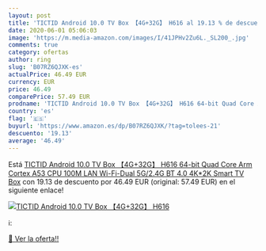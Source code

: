 ```yaml
---
layout: post
title: 'TICTID Android 10.0 TV Box 【4G+32G】 H616 al 19.13 % de descuento'
date: 2020-06-01 05:06:03
image: 'https://m.media-amazon.com/images/I/41JPHv2Zu6L._SL200_.jpg'
comments: true
category: ofertas
author: ring
slug: 'B07RZ6QJXK-es'
actualPrice: 46.49 EUR
currency: EUR
price: 46.49
comparePrice: 57.49 EUR
prodname: 'TICTID Android 10.0 TV Box 【4G+32G】 H616 64-bit Quad Core Arm Cortex A53 CPU 100M LAN  Wi-Fi-Dual 5G/2.4G  BT 4.0  4K*2K Smart TV Box'
country: 'es'
flag: '🇪🇸'
buyurl: 'https://www.amazon.es/dp/B07RZ6QJXK/?tag=tolees-21'
descuento: '19.13'
average: '46.49'
---
```


Está [TICTID Android 10.0 TV Box 【4G+32G】 H616 64-bit Quad Core Arm Cortex A53 CPU 100M LAN  Wi-Fi-Dual 5G/2.4G  BT 4.0  4K*2K Smart TV Box](https://www.amazon.es/dp/B07RZ6QJXK/?tag=tolees-21) con 19.13 de descuento por 46.49 EUR (original: 57.49 EUR) en el siguiente enlace!

[![TICTID Android 10.0 TV Box 【4G+32G】 H616](https://m.media-amazon.com/images/I/41JPHv2Zu6L._SL200_.jpg)](https://www.amazon.es/dp/B07RZ6QJXK/?tag=tolees-21)

ℹ️:


[🛒 Ver la oferta!!](https://www.amazon.es/dp/B07RZ6QJXK/?tag=tolees-21)
